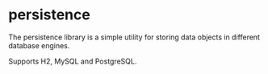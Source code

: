 # persistence

The persistence library is a simple utility for storing data objects
in different database engines.

Supports H2, MySQL and PostgreSQL.
